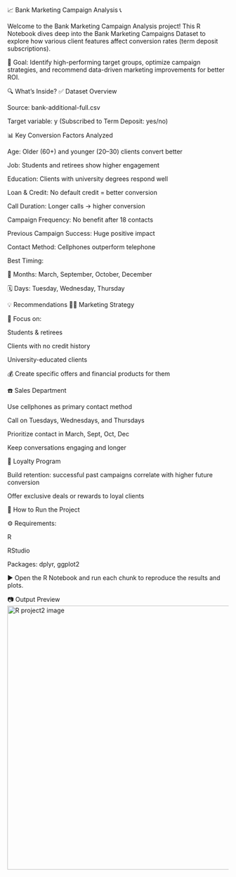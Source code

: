 📈 Bank Marketing Campaign Analysis 📞

Welcome to the Bank Marketing Campaign Analysis project!
This R Notebook dives deep into the Bank Marketing Campaigns Dataset to explore how various client features affect conversion rates (term deposit subscriptions).

🎯 Goal: Identify high-performing target groups, optimize campaign strategies, and recommend data-driven marketing improvements for better ROI.

🔍 What’s Inside?
✅ Dataset Overview

Source: bank-additional-full.csv

Target variable: y (Subscribed to Term Deposit: yes/no)

📊 Key Conversion Factors Analyzed

Age: Older (60+) and younger (20–30) clients convert better

Job: Students and retirees show higher engagement

Education: Clients with university degrees respond well

Loan & Credit: No default credit = better conversion

Call Duration: Longer calls → higher conversion

Campaign Frequency: No benefit after 18 contacts

Previous Campaign Success: Huge positive impact

Contact Method: Cellphones outperform telephone

Best Timing:

📅 Months: March, September, October, December

🗓️ Days: Tuesday, Wednesday, Thursday

💡 Recommendations
🧑‍💼 Marketing Strategy

🎯 Focus on:

Students & retirees

Clients with no credit history

University-educated clients

💰 Create specific offers and financial products for them

☎️ Sales Department

Use cellphones as primary contact method

Call on Tuesdays, Wednesdays, and Thursdays

Prioritize contact in March, Sept, Oct, Dec

Keep conversations engaging and longer

🎁 Loyalty Program

Build retention: successful past campaigns correlate with higher future conversion

Offer exclusive deals or rewards to loyal clients

📂 How to Run the Project

⚙️ Requirements:

R

RStudio

Packages: dplyr, ggplot2

▶️ Open the R Notebook and run each chunk to reproduce the results and plots.

📷 Output Preview
<img width="1000" height="600" alt="R project2 image" src="https://github.com/user-attachments/assets/04a027fe-66f2-4692-9664-a84f58d3e477" />




